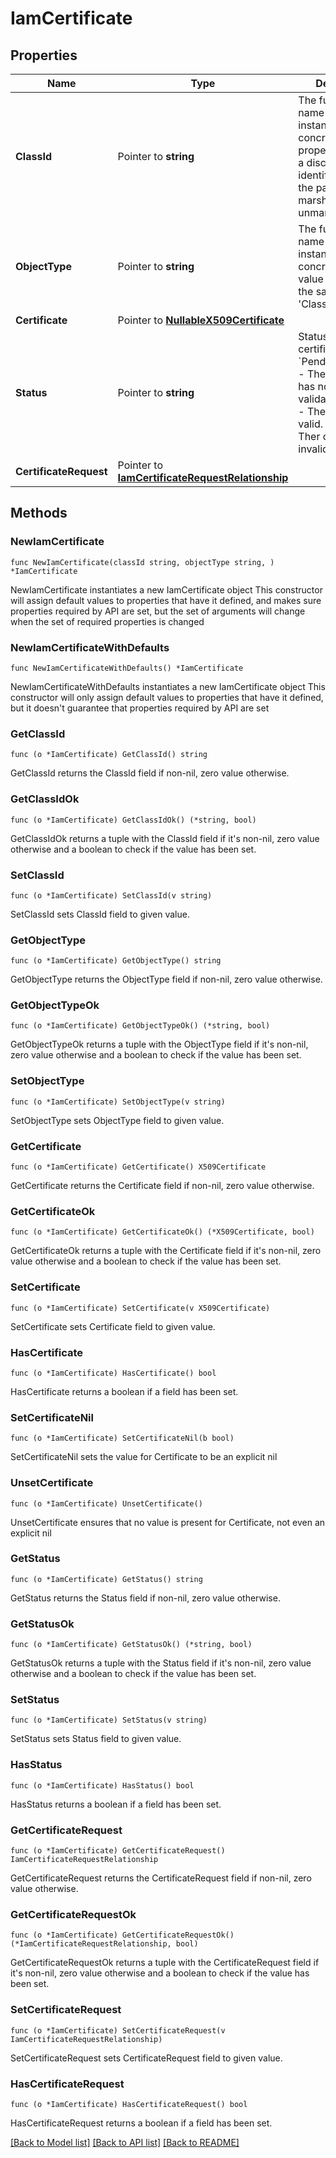 # IamCertificate

## Properties

Name | Type | Description | Notes
------------ | ------------- | ------------- | -------------
**ClassId** | Pointer to **string** | The fully-qualified name of the instantiated, concrete type. This property is used as a discriminator to identify the type of the payload when marshaling and unmarshaling data. | [default to "iam.Certificate"]
**ObjectType** | Pointer to **string** | The fully-qualified name of the instantiated, concrete type. The value should be the same as the &#39;ClassId&#39; property. | [default to "iam.Certificate"]
**Certificate** | Pointer to [**NullableX509Certificate**](X509Certificate.md) |  | [optional] 
**Status** | Pointer to **string** | Status of the certificate. * &#x60;PendingValidation&#x60; - The certificate has not been validated. * &#x60;Valid&#x60; - The certificate is valid. * &#x60;Invalid&#x60; - Ther certificate is invalid. | [optional] [readonly] [default to "PendingValidation"]
**CertificateRequest** | Pointer to [**IamCertificateRequestRelationship**](IamCertificateRequestRelationship.md) |  | [optional] 

## Methods

### NewIamCertificate

`func NewIamCertificate(classId string, objectType string, ) *IamCertificate`

NewIamCertificate instantiates a new IamCertificate object
This constructor will assign default values to properties that have it defined,
and makes sure properties required by API are set, but the set of arguments
will change when the set of required properties is changed

### NewIamCertificateWithDefaults

`func NewIamCertificateWithDefaults() *IamCertificate`

NewIamCertificateWithDefaults instantiates a new IamCertificate object
This constructor will only assign default values to properties that have it defined,
but it doesn't guarantee that properties required by API are set

### GetClassId

`func (o *IamCertificate) GetClassId() string`

GetClassId returns the ClassId field if non-nil, zero value otherwise.

### GetClassIdOk

`func (o *IamCertificate) GetClassIdOk() (*string, bool)`

GetClassIdOk returns a tuple with the ClassId field if it's non-nil, zero value otherwise
and a boolean to check if the value has been set.

### SetClassId

`func (o *IamCertificate) SetClassId(v string)`

SetClassId sets ClassId field to given value.


### GetObjectType

`func (o *IamCertificate) GetObjectType() string`

GetObjectType returns the ObjectType field if non-nil, zero value otherwise.

### GetObjectTypeOk

`func (o *IamCertificate) GetObjectTypeOk() (*string, bool)`

GetObjectTypeOk returns a tuple with the ObjectType field if it's non-nil, zero value otherwise
and a boolean to check if the value has been set.

### SetObjectType

`func (o *IamCertificate) SetObjectType(v string)`

SetObjectType sets ObjectType field to given value.


### GetCertificate

`func (o *IamCertificate) GetCertificate() X509Certificate`

GetCertificate returns the Certificate field if non-nil, zero value otherwise.

### GetCertificateOk

`func (o *IamCertificate) GetCertificateOk() (*X509Certificate, bool)`

GetCertificateOk returns a tuple with the Certificate field if it's non-nil, zero value otherwise
and a boolean to check if the value has been set.

### SetCertificate

`func (o *IamCertificate) SetCertificate(v X509Certificate)`

SetCertificate sets Certificate field to given value.

### HasCertificate

`func (o *IamCertificate) HasCertificate() bool`

HasCertificate returns a boolean if a field has been set.

### SetCertificateNil

`func (o *IamCertificate) SetCertificateNil(b bool)`

 SetCertificateNil sets the value for Certificate to be an explicit nil

### UnsetCertificate
`func (o *IamCertificate) UnsetCertificate()`

UnsetCertificate ensures that no value is present for Certificate, not even an explicit nil
### GetStatus

`func (o *IamCertificate) GetStatus() string`

GetStatus returns the Status field if non-nil, zero value otherwise.

### GetStatusOk

`func (o *IamCertificate) GetStatusOk() (*string, bool)`

GetStatusOk returns a tuple with the Status field if it's non-nil, zero value otherwise
and a boolean to check if the value has been set.

### SetStatus

`func (o *IamCertificate) SetStatus(v string)`

SetStatus sets Status field to given value.

### HasStatus

`func (o *IamCertificate) HasStatus() bool`

HasStatus returns a boolean if a field has been set.

### GetCertificateRequest

`func (o *IamCertificate) GetCertificateRequest() IamCertificateRequestRelationship`

GetCertificateRequest returns the CertificateRequest field if non-nil, zero value otherwise.

### GetCertificateRequestOk

`func (o *IamCertificate) GetCertificateRequestOk() (*IamCertificateRequestRelationship, bool)`

GetCertificateRequestOk returns a tuple with the CertificateRequest field if it's non-nil, zero value otherwise
and a boolean to check if the value has been set.

### SetCertificateRequest

`func (o *IamCertificate) SetCertificateRequest(v IamCertificateRequestRelationship)`

SetCertificateRequest sets CertificateRequest field to given value.

### HasCertificateRequest

`func (o *IamCertificate) HasCertificateRequest() bool`

HasCertificateRequest returns a boolean if a field has been set.


[[Back to Model list]](../README.md#documentation-for-models) [[Back to API list]](../README.md#documentation-for-api-endpoints) [[Back to README]](../README.md)


